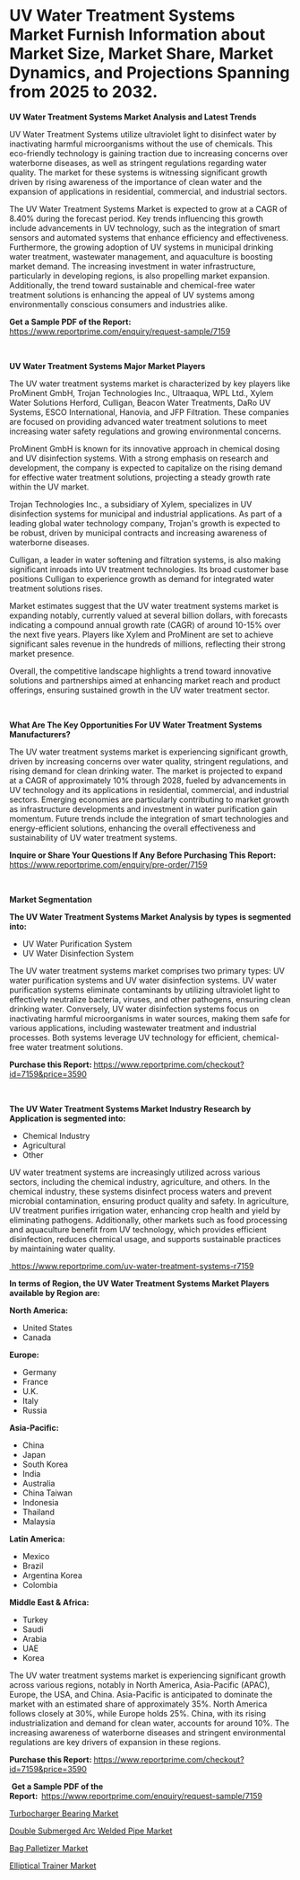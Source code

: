 <p><h1>UV Water Treatment Systems Market Furnish Information about Market Size, Market Share, Market Dynamics, and Projections Spanning from 2025 to 2032.</h1></p><p><strong>UV Water Treatment Systems Market Analysis and Latest Trends</strong></p>
<p><p>UV Water Treatment Systems utilize ultraviolet light to disinfect water by inactivating harmful microorganisms without the use of chemicals. This eco-friendly technology is gaining traction due to increasing concerns over waterborne diseases, as well as stringent regulations regarding water quality. The market for these systems is witnessing significant growth driven by rising awareness of the importance of clean water and the expansion of applications in residential, commercial, and industrial sectors.</p><p>The UV Water Treatment Systems Market is expected to grow at a CAGR of 8.40% during the forecast period. Key trends influencing this growth include advancements in UV technology, such as the integration of smart sensors and automated systems that enhance efficiency and effectiveness. Furthermore, the growing adoption of UV systems in municipal drinking water treatment, wastewater management, and aquaculture is boosting market demand. The increasing investment in water infrastructure, particularly in developing regions, is also propelling market expansion. Additionally, the trend toward sustainable and chemical-free water treatment solutions is enhancing the appeal of UV systems among environmentally conscious consumers and industries alike.</p></p>
<p><strong>Get a Sample PDF of the Report:&nbsp;</strong> <a href="https://www.reportprime.com/enquiry/request-sample/7159?utm_campaign=1879&utm_medium=2&utm_source=Github&utm_content=ia&utm_term=19032025&utm_id=uv-water-treatment-systems">https://www.reportprime.com/enquiry/request-sample/7159</a></p>
<p>&nbsp;</p>
<p><strong>UV Water Treatment Systems Major Market Players</strong></p>
<p><p>The UV water treatment systems market is characterized by key players like ProMinent GmbH, Trojan Technologies Inc., Ultraaqua, WPL Ltd., Xylem Water Solutions Herford, Culligan, Beacon Water Treatments, DaRo UV Systems, ESCO International, Hanovia, and JFP Filtration. These companies are focused on providing advanced water treatment solutions to meet increasing water safety regulations and growing environmental concerns.</p><p>ProMinent GmbH is known for its innovative approach in chemical dosing and UV disinfection systems. With a strong emphasis on research and development, the company is expected to capitalize on the rising demand for effective water treatment solutions, projecting a steady growth rate within the UV market.</p><p>Trojan Technologies Inc., a subsidiary of Xylem, specializes in UV disinfection systems for municipal and industrial applications. As part of a leading global water technology company, Trojan's growth is expected to be robust, driven by municipal contracts and increasing awareness of waterborne diseases.</p><p>Culligan, a leader in water softening and filtration systems, is also making significant inroads into UV treatment technologies. Its broad customer base positions Culligan to experience growth as demand for integrated water treatment solutions rises.</p><p>Market estimates suggest that the UV water treatment systems market is expanding notably, currently valued at several billion dollars, with forecasts indicating a compound annual growth rate (CAGR) of around 10-15% over the next five years. Players like Xylem and ProMinent are set to achieve significant sales revenue in the hundreds of millions, reflecting their strong market presence.</p><p>Overall, the competitive landscape highlights a trend toward innovative solutions and partnerships aimed at enhancing market reach and product offerings, ensuring sustained growth in the UV water treatment sector.</p></p>
<p>&nbsp;</p>
<p><strong>What Are The Key Opportunities For UV Water Treatment Systems Manufacturers?</strong></p>
<p><p>The UV water treatment systems market is experiencing significant growth, driven by increasing concerns over water quality, stringent regulations, and rising demand for clean drinking water. The market is projected to expand at a CAGR of approximately 10% through 2028, fueled by advancements in UV technology and its applications in residential, commercial, and industrial sectors. Emerging economies are particularly contributing to market growth as infrastructure developments and investment in water purification gain momentum. Future trends include the integration of smart technologies and energy-efficient solutions, enhancing the overall effectiveness and sustainability of UV water treatment systems.</p></p>
<p><strong>Inquire or Share Your Questions If Any Before Purchasing This Report:</strong> <a href="https://www.reportprime.com/enquiry/pre-order/7159?utm_campaign=1879&utm_medium=2&utm_source=Github&utm_content=ia&utm_term=19032025&utm_id=uv-water-treatment-systems">https://www.reportprime.com/enquiry/pre-order/7159</a></p>
<p>&nbsp;</p>
<p><strong>Market Segmentation</strong></p>
<p><strong>The UV Water Treatment Systems Market Analysis by types is segmented into:</strong></p>
<p><ul><li>UV Water Purification System</li><li>UV Water Disinfection System</li></ul></p>
<p><p>The UV water treatment systems market comprises two primary types: UV water purification systems and UV water disinfection systems. UV water purification systems eliminate contaminants by utilizing ultraviolet light to effectively neutralize bacteria, viruses, and other pathogens, ensuring clean drinking water. Conversely, UV water disinfection systems focus on inactivating harmful microorganisms in water sources, making them safe for various applications, including wastewater treatment and industrial processes. Both systems leverage UV technology for efficient, chemical-free water treatment solutions.</p></p>
<p><strong>Purchase this Report:&nbsp;</strong><a href="https://www.reportprime.com/checkout?id=7159&price=3590&utm_campaign=1879&utm_medium=2&utm_source=Github&utm_content=ia&utm_term=19032025&utm_id=uv-water-treatment-systems">https://www.reportprime.com/checkout?id=7159&price=3590</a></p>
<p>&nbsp;</p>
<p><strong>The UV Water Treatment Systems Market Industry Research by Application is segmented into:</strong></p>
<p><ul><li>Chemical Industry</li><li>Agricultural</li><li>Other</li></ul></p>
<p><p>UV water treatment systems are increasingly utilized across various sectors, including the chemical industry, agriculture, and others. In the chemical industry, these systems disinfect process waters and prevent microbial contamination, ensuring product quality and safety. In agriculture, UV treatment purifies irrigation water, enhancing crop health and yield by eliminating pathogens. Additionally, other markets such as food processing and aquaculture benefit from UV technology, which provides efficient disinfection, reduces chemical usage, and supports sustainable practices by maintaining water quality.</p></p>
<p><a href="https://www.reportprime.com/uv-water-treatment-systems-r7159?utm_campaign=1879&utm_medium=2&utm_source=Github&utm_content=ia&utm_term=19032025&utm_id=uv-water-treatment-systems">&nbsp;https://www.reportprime.com/uv-water-treatment-systems-r7159</a></p>
<p><strong>In terms of Region, the UV Water Treatment Systems Market Players available by Region are:</strong></p>
<p>
    <p> <strong> North America: </strong>
        <ul>
            <li>United States</li>
            <li>Canada</li>
        </ul>
        </p> 
    <p> <strong> Europe: </strong>
        <ul>
            <li>Germany</li>
            <li>France</li>
            <li>U.K.</li>
            <li>Italy</li>
            <li>Russia</li>
        </ul>
        </p> 
    <p> <strong> Asia-Pacific: </strong>
        <ul>
            <li>China</li>
            <li>Japan</li>
            <li>South Korea</li>
            <li>India</li>
            <li>Australia</li>
            <li>China Taiwan</li>
            <li>Indonesia</li>
            <li>Thailand</li>
            <li>Malaysia</li>
        </ul>
        </p> 
    <p> <strong> Latin America: </strong>
        <ul>
            <li>Mexico</li>
            <li>Brazil</li>
            <li>Argentina Korea</li>
            <li>Colombia</li>
        </ul>
        </p> 
    <p> <strong> Middle East & Africa: </strong>
        <ul>
            <li>Turkey</li>
            <li>Saudi</li>
            <li>Arabia</li>
            <li>UAE</li>
            <li>Korea</li>
        </ul>
    </p>
    </p>
<p><p>The UV water treatment systems market is experiencing significant growth across various regions, notably in North America, Asia-Pacific (APAC), Europe, the USA, and China. Asia-Pacific is anticipated to dominate the market with an estimated share of approximately 35%. North America follows closely at 30%, while Europe holds 25%. China, with its rising industrialization and demand for clean water, accounts for around 10%. The increasing awareness of waterborne diseases and stringent environmental regulations are key drivers of expansion in these regions.</p></p>
<p><strong>Purchase this Report: </strong><a href="https://www.reportprime.com/checkout?id=7159&price=3590&utm_campaign=1879&utm_medium=2&utm_source=Github&utm_content=ia&utm_term=19032025&utm_id=uv-water-treatment-systems">https://www.reportprime.com/checkout?id=7159&price=3590</a></p>
<p>&nbsp;<strong>Get a Sample PDF of the Report:&nbsp;&nbsp;</strong><a href="https://www.reportprime.com/enquiry/request-sample/7159?utm_campaign=1879&utm_medium=2&utm_source=Github&utm_content=ia&utm_term=19032025&utm_id=uv-water-treatment-systems">https://www.reportprime.com/enquiry/request-sample/7159</a></p>
<p><strong></strong></p>
<p><p><a href="https://github.com/donnettaletizia/Market-Research-Report-List-1/blob/main/turbocharger-bearing-market.md?utm_campaign=1879&utm_medium=2&utm_source=Github&utm_content=ia&utm_term=19032025&utm_id=uv-water-treatment-systems">Turbocharger Bearing Market</a></p><p><a href="https://github.com/alberthagorsuch/Market-Research-Report-List-1/blob/main/double-submerged-arc-welded-pipe-market.md?utm_campaign=1879&utm_medium=2&utm_source=Github&utm_content=ia&utm_term=19032025&utm_id=uv-water-treatment-systems">Double Submerged Arc Welded Pipe Market</a></p><p><a href="https://github.com/zupankocka/Market-Research-Report-List-1/blob/main/bag-palletizer-market.md?utm_campaign=1879&utm_medium=2&utm_source=Github&utm_content=ia&utm_term=19032025&utm_id=uv-water-treatment-systems">Bag Palletizer Market</a></p><p><a href="https://github.com/skerretflossie9297/Market-Research-Report-List-1/blob/main/elliptical-trainer-market.md?utm_campaign=1879&utm_medium=2&utm_source=Github&utm_content=ia&utm_term=19032025&utm_id=uv-water-treatment-systems">Elliptical Trainer Market</a></p></p>
